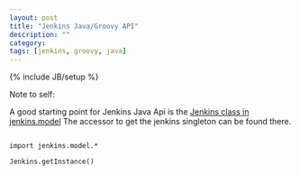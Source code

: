 ```yaml
---
layout: post
title: "Jenkins Java/Groovy API"
description: ""
category: 
tags: [jenkins, groovy, java]
---
```

{% include JB/setup %}


Note to self:

A good starting point for Jenkins Java Api is the 
[Jenkins class in jenkins.model](http://javadoc.jenkins-ci.org/jenkins/model/Jenkins.html)
The accessor to get the jenkins singleton can be found there.

<pre><code>
import jenkins.model.*

Jenkins.getInstance()
</code></pre>
